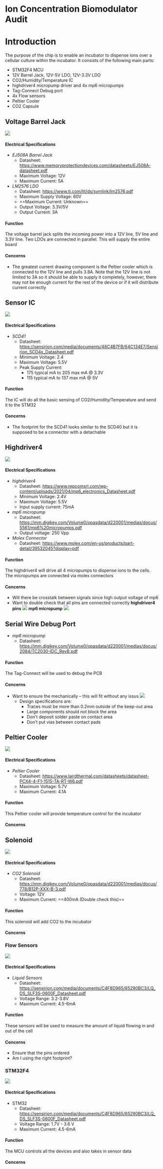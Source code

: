 # Ion Concentration Biomodulator Audit
# Introduction
The purpose of the chip is to enable an incubator to dispense ions over a cellular culture within the incubator. It consists of the following main parts:
- STM32F4 MCU
- 12V Barrel Jack, 12V-5V LDO, 12V-3.3V LDO
- CO2/Humidity/Temperature IC
- highdriver4 micropump driver and 4x mp6 micropumps
- Tag-Connect Debug port
- 4x Flow sensors 
- Peltier Cooler
- CO2 Capsule
## Voltage Barrel Jack
![](attachment/ebe99b902d0e78d0d468b8ad1df03793.png)
#### Electrical Specifications
- *EJ508A Barrel Jack*
	- Datasheet: https://www.memoryprotectiondevices.com/datasheets/EJ508A-datasheet.pdf
	- Maximum Voltage: 12V
	- Maximum Current: 5A
- *LM2576 LDO*
	- Datasheet: https://www.ti.com/lit/ds/symlink/lm2576.pdf
	- Maximum Supply Voltage: 60V
	- ==Maximum Current: Unknown==
	- Output Voltage: 3.3V/5V
	- Output Current: 3A
#### Function
The voltage barrel jack splits the incoming power into a 12V line, 5V line and 3.3V line.  Two LDOs are connected in parallel. This will supply the entire board
#### Concerns
- The greatest current drawing component is the Peltier cooler which is connected to the 12V line and pulls 3.8A. Note that the 12V line is not limited to 3A so it should be able to supply it completely, however, there may not be enough current for the rest of the device or if it will distribute current correctly

## Sensor IC
![](attachment/eef83398a0e67bb4deb049a14711aae7.png)

#### Electrical Specifications
- *SCD41*
	- Datasheet: https://sensirion.com/media/documents/48C4B7FB/64C134E7/Sensirion_SCD4x_Datasheet.pdf
	- Minimum Voltage: 2.4
	- Maximum Voltage: 5.5V
	- Peak Supply Current: 
		- 175 typical mA to 205 max mA @ 3.3V
		- 115 typical mA to 137 max mA @ 5V
#### Function
The IC will do all the basic sensing of CO2/Humidity/Temperature and send it to the STM32
#### Concerns
- The footprint for the SCD41 looks similar to the SCD40 but it is supposed to be a connector with a detachable

## Highdriver4
![](attachment/25f9897ad9d6f6be704da46a1f94269b.png)
#### Electrical Specifications
- *highdriver4*
	- Datasheet: https://www.repcomsrl.com/wp-content/uploads/2021/04/mp6_electronics_Datasheet.pdf
	- Minimum Voltage: 2.4V
	- Maximum Voltage: 5.5V
	- Input supply current: 75mA
- *mp6 micropump*
	- Datasheet: https://mm.digikey.com/Volume0/opasdata/d220001/medias/docus/5561/mp6%20micropumps.pdf
	- Output voltage: 250 Vpp
- *Molex Connector*
	- Datasheet: https://www.molex.com/en-us/products/part-detail/39532045?display=pdf
#### Function
The highdriver4 will drive all 4 micropumps to dispense ions to the cells. The micropumps are connected via molex connectors
#### Concerns
- Will there be crosstalk between signals since high output voltage of mp6 
- Want to double check that all pins are connected correctly
**highdriver4 pins**
![](attachment/66ffafd9baf8f7ef4fce2e969ada28cf.png)
**mp6 micropump**
![](attachment/00b02e2ffeb0657fbea71bc4b6649690.png)
## Serial Wire Debug Port
- *mp6 micropump*
	- Datasheet: https://mm.digikey.com/Volume0/opasdata/d220001/medias/docus/2084/TC2030-IDC_RevB.pdf
#### Function
The Tag-Connect will be used to debug the PCB
#### Concerns
- Want to ensure the mechanically – this will fit without any issus
![](attachment/a434ce76128238055bfaaf123cf13ed5.png)
	- Design specifications are:
		- Traces must be more than 0.2mm outside of the keep-out area
		- Large components should not block the area
		- Don't deposit solder paste on contact area
		- Don't put vias between contact pads
## Peltier Cooler
![](attachment/44d96251aad903e737487414ecbb146a.png)
#### Electrical Specifications
- *Peltier Cooler*
	- Datasheet: https://www.lairdthermal.com/datasheets/datasheet-PCX4-4-F1-1515-TA-RT-W6.pdf
	- Maximum Voltage: 5.7V
	- Maximum Current: 4.1A
#### Function
This Peltier cooler will provide temperature control for the incubator
#### Concerns

## Solenoid
![](attachment/9cabd2fc08ce934c1cc9fb2e9c28ca76.png)
#### Electrical Specifications
- *CO2 Solenoid*
	- Datasheet: https://mm.digikey.com/Volume0/opasdata/d220001/medias/docus/778/B12P-XXX-B-3.pdf
	- Voltage: 12V
	- Maximum Current: ==400mA (Double check this)==
#### Function
This solenoid will add CO2 to the incubator 
#### Concerns
### Flow Sensors

![](attachment/680e716eb7c9b53417530bf334e776bc.png)
#### Electrical Specifications
- *Liquid Sensors*
	- Datasheet: https://sensirion.com/media/documents/C4F8D965/65290BC3/LQ_DS_SLF3S-0600F_Datasheet.pdf
	- Voltage Range: 3.2-3.8V
	- Maximum Current: 4.5-6mA
#### Function
These sensors will be used to measure the amount of liquid flowing in and out of the cell
#### Concerns
- Ensure that the pins ordered
- Am I using the right footprint?
### STM32F4
![](attachment/155c75008a2f001291551565e4522995.png)
#### Electrical Specifications
- STM32
	- Datasheet: https://sensirion.com/media/documents/C4F8D965/65290BC3/LQ_DS_SLF3S-0600F_Datasheet.pdf
	- Voltage Range: 1.7V - 3.6 V
	- Maximum Current: 4.5-6mA
#### Function
The MCU controls all the devices and also takes in sensor data
#### Concerns
